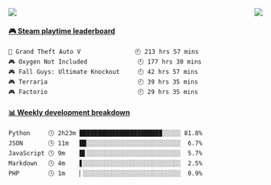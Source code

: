 <p>
<!--   <img src="https://moe-counter.anyfan.repl.co/get/@github.readme"> -->
  <img src="https://api.anyfan.top/count/?name=anyfan">
  <img src="https://weather-icon.anyfan.repl.co/@shanghai" align="right">
</p>


<!-- steam-box start -->
#### <a href="https://gist.github.com/2bb05a98c541b99e8793360d7e14488a" target="_blank">🎮 Steam playtime leaderboard</a>
```text
🚓 Grand Theft Auto V               🕘 213 hrs 57 mins
🎮 Oxygen Not Included              🕘 177 hrs 30 mins
🎮 Fall Guys: Ultimate Knockout     🕘 42 hrs 57 mins
🎮 Terraria                         🕘 39 hrs 35 mins
🎮 Factorio                         🕘 29 hrs 35 mins
```
<!-- Powered by https://github.com/YouEclipse/steam-box . -->
<!-- steam-box end -->



<!-- waka-box start -->
#### <a href="https://gist.github.com/5c5782f031552061812db2d260d88847" target="_blank">📊 Weekly development breakdown</a>
```text
Python     🕓 2h23m ██████████████████████▉░░░░░ 81.8%
JSON       🕓 11m   █▉░░░░░░░░░░░░░░░░░░░░░░░░░░  6.7%
JavaScript 🕓 9m    █▌░░░░░░░░░░░░░░░░░░░░░░░░░░  5.7%
Markdown   🕓 4m    ▋░░░░░░░░░░░░░░░░░░░░░░░░░░░  2.5%
PHP        🕓 1m    ▏░░░░░░░░░░░░░░░░░░░░░░░░░░░  0.9%
```
<!-- Powered by https://github.com/YouEclipse/waka-box-go . -->
<!-- waka-box end -->


<!--
**anyfan/anyfan** is a ✨ _special_ ✨ repository because its `README.md` (this file) appears on your GitHub profile.

Here are some ideas to get you started:

- 🔭 I’m currently working on ...
- 🌱 I’m currently learning ...
- 👯 I’m looking to collaborate on ...
- 🤔 I’m looking for help with ...
- 💬 Ask me about ...
- 📫 How to reach me: ...
- 😄 Pronouns: ...
- ⚡ Fun fact: ...
-->
